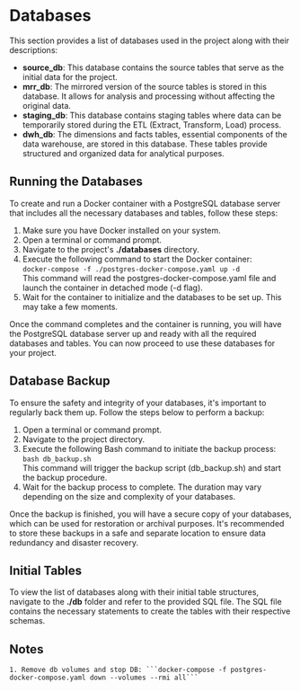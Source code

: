 # Databases

This section provides a list of databases used in the project along with their descriptions:
 * **source_db**: This database contains the source tables that serve as the initial data for the project.
 * **mrr_db**: The mirrored version of the source tables is stored in this database. It allows for analysis and processing without affecting the original data.
 * **staging_db**: This database contains staging tables where data can be temporarily stored during the ETL (Extract, Transform, Load) process.
 * **dwh_db**: The dimensions and facts tables, essential components of the data warehouse, are stored in this database. These tables provide structured and organized data for analytical purposes.

## Running the Databases
To create and run a Docker container with a PostgreSQL database server that includes all the necessary databases and tables, follow these steps:

1. Make sure you have Docker installed on your system.
2. Open a terminal or command prompt.
3. Navigate to the project's **./databases** directory.
4. Execute the following command to start the Docker container: <br> ```docker-compose -f ./postgres-docker-compose.yaml up -d``` <br> This command will read the postgres-docker-compose.yaml file and launch the container in detached mode (-d flag).
5. Wait for the container to initialize and the databases to be set up. This may take a few moments.

Once the command completes and the container is running, you will have the PostgreSQL database server up and ready with all the required databases and tables. You can now proceed to use these databases for your project.


## Database Backup
To ensure the safety and integrity of your databases, it's important to regularly back them up. Follow the steps below to perform a backup:

1. Open a terminal or command prompt.
2. Navigate to the project directory.
3. Execute the following Bash command to initiate the backup process: <br>
```bash db_backup.sh``` <br>
This command will trigger the backup script (db_backup.sh) and start the backup procedure.
4. Wait for the backup process to complete. The duration may vary depending on the size and complexity of your databases.

Once the backup is finished, you will have a secure copy of your databases, which can be used for restoration or archival purposes. It's recommended to store these backups in a safe and separate location to ensure data redundancy and disaster recovery.

## Initial Tables
To view the list of databases along with their initial table structures, navigate to the **./db** folder and refer to the provided SQL file. The SQL file contains the necessary statements to create the tables with their respective schemas.

## Notes
    1. Remove db volumes and stop DB: ```docker-compose -f postgres-docker-compose.yaml down --volumes --rmi all```
